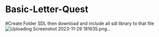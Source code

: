 # Basic-Letter-Quest

#Create Folder SDL
then download and include all sdl library to that file
![Uploading Screenshot 2023-11-29 181635.png…]()

